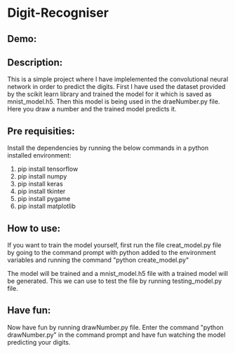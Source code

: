 # Digit-Recogniser

## Demo:


## Description: 
This is a simple project where I have implelemented the convolutional neural network in order to predict the digits. First I have used the dataset provided by the scikit learn library and trained the model for it which is saved as mnist_model.h5. Then this model is being used in the draeNumber.py file. Here you draw a number and the trained model predicts it.

## Pre requisities:

Install the dependencies by running the below commands in a python installed environment:
  1. pip install tensorflow
  2. pip install numpy
  3. pip install keras
  4. pip install tkinter
  5. pip install pygame
  6. pip install matplotlib

## How to use:

If you want to train the model yourself, first run the file creat_model.py file by going to the command prompt with python added to the environment variables and running the command "python create_model.py"

The model will be trained and a mnist_model.h5 file with a trained model will be generated. This we can use to test the file by running testing_model.py file.

## Have fun:

Now have fun by running drawNumber.py file. Enter the command "python drawNumber.py" in the command prompt and have fun watching the model predicting your digits.
